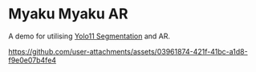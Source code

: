 # Myaku Myaku AR

A demo for utilising [Yolo11 Segmentation](https://docs.ultralytics.com/tasks/segment/) and AR.

https://github.com/user-attachments/assets/03961874-421f-41bc-a1d8-f9e0e07b4fe4


